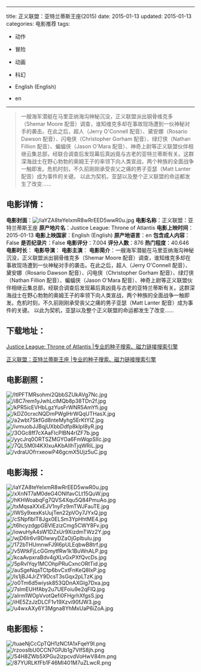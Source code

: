 
---
title: 正义联盟：亚特兰蒂斯王座(2015)
date: 2015-01-13
updated: 2015-01-13
categories: 电影推荐
tags:
- 动作
- 冒险
- 动画
- 科幻

- English (English)
- en
---


> 一艘海军潜艇在马里亚纳海沟神秘沉没，正义联盟派出钢骨维克多（Shemar Moore 配音）调查，谁知维克多却在事故现场遭到一伙神秘对手的袭击。在此之后，超人（Jerry O'Connell 配音）、黛安娜（Rosario Dawson 配音）、闪电侠（Christopher Gorham 配音）、绿灯侠（Nathan Fillion 配音）、蝙蝠侠（Jason O'Mara 配音）、神奇上尉等正义联盟伙伴相继云集总部，经联合调查后发现幕后真凶竟与古老的亚特兰蒂斯有关。这群深海战士在野心勃勃的奥姆王子的率领下向人类宣战，两个种族的全面战争一触即发。危机时刻，不久前刚刚承受丧父之痛的男子亚瑟（Matt Lanter 配音）成为事件的关键。 以此为契机，亚瑟以及整个正义联盟的命运都发生了改变……

## **电影详情**：

**电影封面**：<img src="https://image.tmdb.org/t/p/w200/iaYZA8teYeIxmR8wRrEED5wwR0u.jpg" alt="/iaYZA8teYeIxmR8wRrEED5wwR0u.jpg" title="/iaYZA8teYeIxmR8wRrEED5wwR0u.jpg">
**电影名称**：正义联盟：亚特兰蒂斯王座
**原产地片名**：Justice League: Throne of Atlantis
**电影上映时间**：2015-01-13
**电影上映国家**：English (English)
**原产地语言**：en
**包含成人内容**：False
**是否纪录片**：False
**电影评分**：7.004
**评分人数**：876
**热门程度**：40.646
**电影时长**：
**电影导演**：
**电影主演**：
**电影简介**：一艘海军潜艇在马里亚纳海沟神秘沉没，正义联盟派出钢骨维克多（Shemar Moore 配音）调查，谁知维克多却在事故现场遭到一伙神秘对手的袭击。在此之后，超人（Jerry O'Connell 配音）、黛安娜（Rosario Dawson 配音）、闪电侠（Christopher Gorham 配音）、绿灯侠（Nathan Fillion 配音）、蝙蝠侠（Jason O'Mara 配音）、神奇上尉等正义联盟伙伴相继云集总部，经联合调查后发现幕后真凶竟与古老的亚特兰蒂斯有关。这群深海战士在野心勃勃的奥姆王子的率领下向人类宣战，两个种族的全面战争一触即发。危机时刻，不久前刚刚承受丧父之痛的男子亚瑟（Matt Lanter 配音）成为事件的关键。 以此为契机，亚瑟以及整个正义联盟的命运都发生了改变……

## **下载地址**：
[Justice League: Throne of Atlantis |专业的种子搜索、磁力链接搜索引擎](https://movie.amd794.com:2083/?search=Justice%20League%3A%20Throne%20of%20Atlantis&ordering=&mode=match_phrase&page_size=10&page=1)

[正义联盟：亚特兰蒂斯王座 |专业的种子搜索、磁力链接搜索引擎](https://movie.amd794.com:2083/?search=%E6%AD%A3%E4%B9%89%E8%81%94%E7%9B%9F%EF%BC%9A%E4%BA%9A%E7%89%B9%E5%85%B0%E8%92%82%E6%96%AF%E7%8E%8B%E5%BA%A7&ordering=&mode=match_phrase&page_size=10&page=1)
 

## **电影剧照**：
<img src="https://image.tmdb.org/t/p/original/ltlPFTMRsohmi2QbbSZUkAVg7Nc.jpg" alt="/ltlPFTMRsohmi2QbbSZUkAVg7Nc.jpg" title="/ltlPFTMRsohmi2QbbSZUkAVg7Nc.jpg"><img src="https://image.tmdb.org/t/p/original/i8C7rem1yJwhLclMQb8p38TDn2f.jpg" alt="/i8C7rem1yJwhLclMQb8p38TDn2f.jpg" title="/i8C7rem1yJwhLclMQb8p38TDn2f.jpg"><img src="https://image.tmdb.org/t/p/original/kPR5icEVHbLgzYusFrWNR5AmYfi.jpg" alt="/kPR5icEVHbLgzYusFrWNR5AmYfi.jpg" title="/kPR5icEVHbLgzYusFrWNR5AmYfi.jpg"><img src="https://image.tmdb.org/t/p/original/kDZ0crxcNQDmPWgIHrWQqUTHasX.jpg" alt="/kDZ0crxcNQDmPWgIHrWQqUTHasX.jpg" title="/kDZ0crxcNQDmPWgIHrWQqUTHasX.jpg"><img src="https://image.tmdb.org/t/p/original/a2wbt7SkfGd8nteMyhg5ErKtYlZ.jpg" alt="/a2wbt7SkfGd8nteMyhg5ErKtYlZ.jpg" title="/a2wbt7SkfGd8nteMyhg5ErKtYlZ.jpg"><img src="https://image.tmdb.org/t/p/original/ivmuobJJBqjUXbbDdfp8kIpI8yR.jpg" alt="/ivmuobJJBqjUXbbDdfp8kIpI8yR.jpg" title="/ivmuobJJBqjUXbbDdfp8kIpI8yR.jpg"><img src="https://image.tmdb.org/t/p/original/3OGc8ff7cXAaFIcPlBN4rIZF7b.jpg" alt="/3OGc8ff7cXAaFIcPlBN4rIZF7b.jpg" title="/3OGc8ff7cXAaFIcPlBN4rIZF7b.jpg"><img src="https://image.tmdb.org/t/p/original/yycJrq0ORTSZMGYOa6FmWqpSIIc.jpg" alt="/yycJrq0ORTSZMGYOa6FmWqpSIIc.jpg" title="/yycJrq0ORTSZMGYOa6FmWqpSIIc.jpg"><img src="https://image.tmdb.org/t/p/original/7QL5M0l4KXlxuAKbAIIhTjqWRiL.jpg" alt="/7QL5M0l4KXlxuAKbAIIhTjqWRiL.jpg" title="/7QL5M0l4KXlxuAKbAIIhTjqWRiL.jpg"><img src="https://image.tmdb.org/t/p/original/vdraUOfrrxeowP46gcmX5Ujz5uC.jpg" alt="/vdraUOfrrxeowP46gcmX5Ujz5uC.jpg" title="/vdraUOfrrxeowP46gcmX5Ujz5uC.jpg">

## **电影海报**：
<img src="https://image.tmdb.org/t/p/original/iaYZA8teYeIxmR8wRrEED5wwR0u.jpg" alt="/iaYZA8teYeIxmR8wRrEED5wwR0u.jpg" title="/iaYZA8teYeIxmR8wRrEED5wwR0u.jpg"><img src="https://image.tmdb.org/t/p/original/xXnNT7aM0deG4ONlfavCLt15QuW.jpg" alt="/xXnNT7aM0deG4ONlfavCLt15QuW.jpg" title="/xXnNT7aM0deG4ONlfavCLt15QuW.jpg"><img src="https://image.tmdb.org/t/p/original/hKHWoabqFg7QVS4Xqu5Q84PmuAo.jpg" alt="/hKHWoabqFg7QVS4Xqu5Q84PmuAo.jpg" title="/hKHWoabqFg7QVS4Xqu5Q84PmuAo.jpg"><img src="https://image.tmdb.org/t/p/original/txMqsaXXxEJV1nyFz9mTWJFauTE.jpg" alt="/txMqsaXXxEJV1nyFz9mTWJFauTE.jpg" title="/txMqsaXXxEJV1nyFz9mTWJFauTE.jpg"><img src="https://image.tmdb.org/t/p/original/lWSy9xexKsUujTen22pVOy7JYxQ.jpg" alt="/lWSy9xexKsUujTen22pVOy7JYxQ.jpg" title="/lWSy9xexKsUujTen22pVOy7JYxQ.jpg"><img src="https://image.tmdb.org/t/p/original/cSNpfIblT8Jgx0ELSm3YpHhtME4.jpg" alt="/cSNpfIblT8Jgx0ELSm3YpHhtME4.jpg" title="/cSNpfIblT8Jgx0ELSm3YpHhtME4.jpg"><img src="https://image.tmdb.org/t/p/original/t6hcyzdgpGBVlEzizCmg5CWY8Fv.jpg" alt="/t6hcyzdgpGBVlEzizCmg5CWY8Fv.jpg" title="/t6hcyzdgpGBVlEzizCmg5CWY8Fv.jpg"><img src="https://image.tmdb.org/t/p/original/iowuHyA4sW1DZxUr9XizdmTWz2Y.jpg" alt="/iowuHyA4sW1DZxUr9XizdmTWz2Y.jpg" title="/iowuHyA4sW1DZxUr9XizdmTWz2Y.jpg"><img src="https://image.tmdb.org/t/p/original/wjD6lr6vi9DIwwyDZaOjGpIbulu.jpg" alt="/wjD6lr6vi9DIwwyDZaOjGpIbulu.jpg" title="/wjD6lr6vi9DIwwyDZaOjGpIbulu.jpg"><img src="https://image.tmdb.org/t/p/original/172bTHUmnwFJ9I6pULEqbwB8trf.jpg" alt="/172bTHUmnwFJ9I6pULEqbwB8trf.jpg" title="/172bTHUmnwFJ9I6pULEqbwB8trf.jpg"><img src="https://image.tmdb.org/t/p/original/v5WtkFjLcGGmytfRw1k1BuWnALP.jpg" alt="/v5WtkFjLcGGmytfRw1k1BuWnALP.jpg" title="/v5WtkFjLcGGmytfRw1k1BuWnALP.jpg"><img src="https://image.tmdb.org/t/p/original/kcaAvpxraBdv4gXLvGxPXfQvcDs.jpg" alt="/kcaAvpxraBdv4gXLvGxPXfQvcDs.jpg" title="/kcaAvpxraBdv4gXLvGxPXfQvcDs.jpg"><img src="https://image.tmdb.org/t/p/original/5pRvlYqy1MCOhpPRuCxncORtTid.jpg" alt="/5pRvlYqy1MCOhpPRuCxncORtTid.jpg" title="/5pRvlYqy1MCOhpPRuCxncORtTid.jpg"><img src="https://image.tmdb.org/t/p/original/auSgeNqaTCtp6bvCxtFnKeQ8IxP.jpg" alt="/auSgeNqaTCtp6bvCxtFnKeQ8IxP.jpg" title="/auSgeNqaTCtp6bvCxtFnKeQ8IxP.jpg"><img src="https://image.tmdb.org/t/p/original/ls1jBJ4JrZY9DcsT3sGqx2pLTzK.jpg" alt="/ls1jBJ4JrZY9DcsT3sGqx2pLTzK.jpg" title="/ls1jBJ4JrZY9DcsT3sGqx2pLTzK.jpg"><img src="https://image.tmdb.org/t/p/original/o0Tm6d5wiysk853QDnAXGlg7Dxa.jpg" alt="/o0Tm6d5wiysk853QDnAXGlg7Dxa.jpg" title="/o0Tm6d5wiysk853QDnAXGlg7Dxa.jpg"><img src="https://image.tmdb.org/t/p/original/7slmEUHfAby2u7UEFoiu9e2qFIQ.jpg" alt="/7slmEUHfAby2u7UEFoiu9e2qFIQ.jpg" title="/7slmEUHfAby2u7UEFoiu9e2qFIQ.jpg"><img src="https://image.tmdb.org/t/p/original/aIrm1WOpVvotQefi0FHgrhXfgsS.jpg" alt="/aIrm1WOpVvotQefi0FHgrhXfgsS.jpg" title="/aIrm1WOpVvotQefi0FHgrhXfgsS.jpg"><img src="https://image.tmdb.org/t/p/original/iHE5ZzJzDLCF1v19Xzvi90fJW3.jpg" alt="/iHE5ZzJzDLCF1v19Xzvi90fJW3.jpg" title="/iHE5ZzJzDLCF1v19Xzvi90fJW3.jpg"><img src="https://image.tmdb.org/t/p/original/u4wxAXy6Y3Mgna8YhMxUaP6iZoA.jpg" alt="/u4wxAXy6Y3Mgna8YhMxUaP6iZoA.jpg" title="/u4wxAXy6Y3Mgna8YhMxUaP6iZoA.jpg">

## **电影图标**：
<img src="https://image.tmdb.org/t/p/original/tuaeNjCcCpTQH1zNCfA1xFqeY9I.png" alt="/tuaeNjCcCpTQH1zNCfA1xFqeY9I.png" title="/tuaeNjCcCpTQH1zNCfA1xFqeY9I.png"><img src="https://image.tmdb.org/t/p/original/rzoosIbU0CCN7GPJb1g7VlfS8jh.png" alt="/rzoosIbU0CCN7GPJb1g7VlfS8jh.png" title="/rzoosIbU0CCN7GPJb1g7VlfS8jh.png"><img src="https://image.tmdb.org/t/p/original/54H8ZWb5XPGu2izpcvdVoHwV84m.png" alt="/54H8ZWb5XPGu2izpcvdVoHwV84m.png" title="/54H8ZWb5XPGu2izpcvdVoHwV84m.png"><img src="https://image.tmdb.org/t/p/original/87YURLKfFb1F46MI401M7uZLwcR.png" alt="/87YURLKfFb1F46MI401M7uZLwcR.png" title="/87YURLKfFb1F46MI401M7uZLwcR.png">
